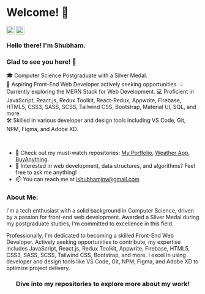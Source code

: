 # Welcome! 👋

<a href="https://www.linkedin.com/in/shubham-sharmaaaa/">
  <img align="left" alt="Shubham Sharma | LinkedIn" width="22px" src="https://cdn.jsdelivr.net/npm/simple-icons@v3/icons/linkedin.svg" />
</a>
<a href="https://www.instagram.com/lakshay_sharmaaa/">
  <img align="left" alt="Shubham Sharma | Instagram" width="22px" src="https://cdn.jsdelivr.net/npm/simple-icons@v3/icons/instagram.svg" />
</a>

<br />

### Hello there! I'm Shubham.
### Glad to see you here! 🤩 &nbsp;

🎓 Computer Science Postgraduate with a Silver Medal.  
🌟 Aspiring Front-End Web Developer actively seeking opportunities.
💡 Currently exploring the MERN Stack for Web Development.
💻 Proficient in JavaScript, React.js, Redux Toolkit, React-Redux, Appwrite, Firebase, HTML5, CSS3, SASS, SCSS, Tailwind CSS, Bootstrap, Material UI, SQL, and more.  
🛠️ Skilled in various developer and design tools including VS Code, Git, NPM, Figma, and Adobe XD.  

<br />

- 🔭 Check out my must-watch repositories: [My Portfolio](https://github.com/Shubham-Kumar25/my-portfolio.git), [Weather App](https://github.com/Shubham-Kumar25/weatherapp.git), [BuyAnything](https://github.com/Shubham-Kumar25/buyanything.git).
- 💬 Interested in web development, data structures, and algorithms? Feel free to ask me anything!
- 📫 You can reach me at ishubhamjnv@gmail.com  

### About Me:
I'm a tech enthusiast with a solid background in Computer Science, driven by a passion for front-end web development. Awarded a Silver Medal during my postgraduate studies, I'm committed to excellence in this field.

Professionally, I'm dedicated to becoming a skilled Front-End Web Developer. Actively seeking opportunities to contribute, my expertise includes JavaScript, React.js, Redux Toolkit, Appwrite, Firebase, HTML5, CSS3, SASS, SCSS, Tailwind CSS, Bootstrap, and more. I excel in using developer and design tools like VS Code, Git, NPM, Figma, and Adobe XD to optimize project delivery.

<div align="center">

### Dive into my repositories to explore more about my work!

</div>
